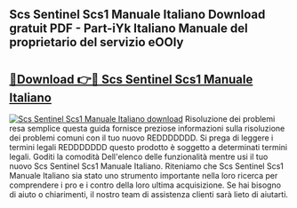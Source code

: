 ## Scs Sentinel Scs1 Manuale Italiano Download gratuit PDF - Part-iYk Italiano Manuale del proprietario del servizio eOOIy

# <h2><a href="http://dff135.blite.top/?on=Scs+Sentinel+Scs1+Manuale+Italiano">🔗Download 👉🔴 Scs Sentinel Scs1 Manuale Italiano</a></h2>

[![Scs Sentinel Scs1 Manuale Italiano download](https://i.imgur.com/lujVjoI.png)](http://dff135.blite.top/?on=Scs+Sentinel+Scs1+Manuale+Italiano)
Risoluzione dei problemi resa semplice questa guida fornisce preziose informazioni sulla risoluzione dei problemi comuni con il tuo nuovo REDDDDDDD. Si prega di leggere i termini legali REDDDDDDD questo prodotto è soggetto a determinati termini legali. Goditi la comodità Dell'elenco delle funzionalità mentre usi il tuo nuovo Scs Sentinel Scs1 Manuale Italiano. Riteniamo che Scs Sentinel Scs1 Manuale Italiano sia stato uno strumento importante nella loro ricerca per comprendere i pro e i contro della loro ultima acquisizione. Se hai bisogno di aiuto o chiarimenti, il nostro team di assistenza clienti sarà lieto di aiutarti.
